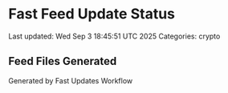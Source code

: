 # Fast Feed Update Status
Last updated: Wed Sep  3 18:45:51 UTC 2025
Categories: crypto

## Feed Files Generated

Generated by Fast Updates Workflow
